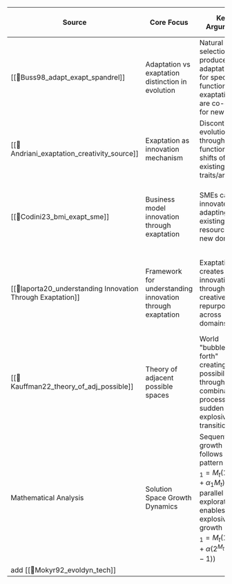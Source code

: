 
| Source                                                      | Core Focus                                                | Key Argument                                                                                                                                                               | When to Choose Parallel                                                                                | Common Thread                  |
| ----------------------------------------------------------- | --------------------------------------------------------- | -------------------------------------------------------------------------------------------------------------------------------------------------------------------------- | ------------------------------------------------------------------------------------------------------ | ------------------------------ |
| [[📜Buss98_adapt_exapt_spandrel]]                           | Adaptation vs exaptation distinction in evolution         | Natural selection produces adaptations for specific functions; exaptations are co-opted for new uses                                                                       | When features can be repurposed for novel functions beyond original purpose                            | Function evolution structure   |
| [[📜Andriani_exaptation_creativity_source]]                 | Exaptation as innovation mechanism                        | Discontinuous evolution through functional shifts of existing traits/artifacts                                                                                             | When existing traits can be applied to radically new contexts                                          | Innovation emergence           |
| [[📜Codini23_bmi_exapt_sme]]                                | Business model innovation through exaptation              | SMEs can innovate by adapting existing resources to new domains                                                                                                            | When companies need to explore external opportunities with limited resources                           | Resource repurposing           |
| [[📜laporta20_understanding Innovation Through Exaptation]] | Framework for understanding innovation through exaptation | Exaptation creates innovation through creative repurposing across domains                                                                                                  | When possibility spaces for innovation need to be expanded beyond incremental improvements             | Innovation methodology         |
| [[📜Kauffman22_theory_of_adj_possible]]                     | Theory of adjacent possible spaces                        | World "bubbles forth" creating new possibilities through combinations; process has sudden explosive transitions                                                            | When exploring possibility spaces with potential for combinatorial expansion and critical transitions  | Possibility space evolution    |
| Mathematical Analysis                                       | Solution Space Growth Dynamics                            | Sequential growth follows linear pattern ($M_{t+1} = M_t(1-μ) + α_1M_t$) while parallel exploration enables explosive growth ($M_{t+1} = M_t(1-μ) + α(2^{M_t} - M_t - 1)$) | When solution space is undefined with potential for combinatorial explosion and unexpected discoveries | Growth pattern differentiation |
| add [[📜Mokyr92_evoldyn_tech]]                              |                                                           |                                                                                                                                                                            |                                                                                                        |                                |
